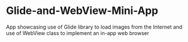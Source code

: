 # Glide-and-WebView-Mini-App
App showcasing use of Glide library to load images from the Internet and use of WebView class to implement an in-app web browser
